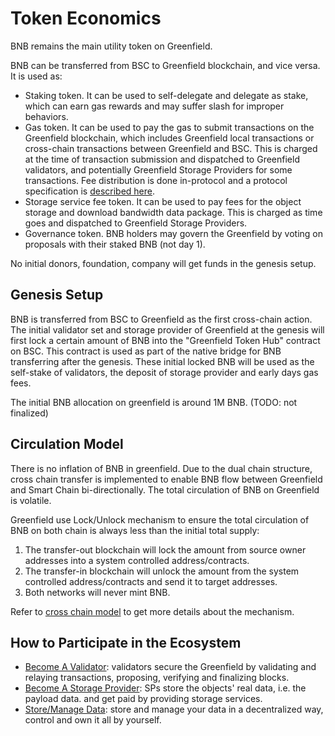 # Token Economics

BNB remains the main utility token on Greenfield.

BNB can be transferred from BSC to Greenfield blockchain, and vice versa. It is used as:

- Staking token. It can be used to self-delegate and delegate as stake, which can earn gas rewards and may suffer slash for improper behaviors.
- Gas token. It can be used to pay the gas to submit transactions on the Greenfield blockchain, which includes Greenfield local transactions or 
  cross-chain transactions between Greenfield and BSC. This is charged at the time of transaction submission and dispatched to 
  Greenfield validators, and potentially Greenfield Storage Providers for some transactions. Fee distribution is done in-protocol and 
  a protocol specification is [described here](https://github.com/bnb-chain/greenfield-cosmos-sdk/blob/master/docs/spec/fee_distribution/f1_fee_distr.pdf).
- Storage service fee token. It can be used to pay fees for the object storage and download bandwidth data package. This is charged 
  as time goes and dispatched to Greenfield Storage Providers.
- Governance token. BNB holders may govern the Greenfield by voting on proposals with their staked BNB (not day 1).

No initial donors, foundation, company will get funds in the genesis setup.

## Genesis Setup
BNB is transferred from BSC to Greenfield as the first cross-chain action. The initial validator set and storage provider
of Greenfield at the genesis will first lock a certain amount of BNB into the "Greenfield Token Hub" contract on BSC. This contract 
is used as part of the native bridge for BNB transferring after the genesis. These initial locked BNB will be used as 
the self-stake of validators, the deposit of storage provider and  early days gas fees.

The initial BNB allocation on greenfield is around 1M BNB. (TODO: not finalized)

## Circulation Model
There is no inflation of BNB in greenfield. Due to the dual chain structure, cross chain transfer is implemented to 
enable BNB flow between Greenfield and Smart Chain bi-directionally. The total circulation of BNB on Greenfield is volatile.

Greenfield use Lock/Unlock mechanism to ensure the total circulation of BNB on both chain is always less than the initial
total supply:
1. The transfer-out blockchain will lock the amount from source owner addresses into a system controlled address/contracts.
2. The transfer-in blockchain will unlock the amount from the system controlled address/contracts and send it to target addresses.
3. Both networks will never mint BNB.

Refer to [cross chain model](./07-cross-chain.md) to get more details about the mechanism.

## How to Participate in the Ecosystem
- [Become A Validator](../tutorial/09-validator-staking.md): validators secure the Greenfield by validating and relaying transactions, 
   proposing, verifying and finalizing blocks.
- [Become A Storage Provider](../tutorial/07-storage-provider.md): SPs store the objects' real data, i.e. the payload data. and get paid 
  by providing storage services.
- [Store/Manage Data](../tutorial/06-storage.md): store and manage your data in a decentralized way, control and own it all by yourself.
